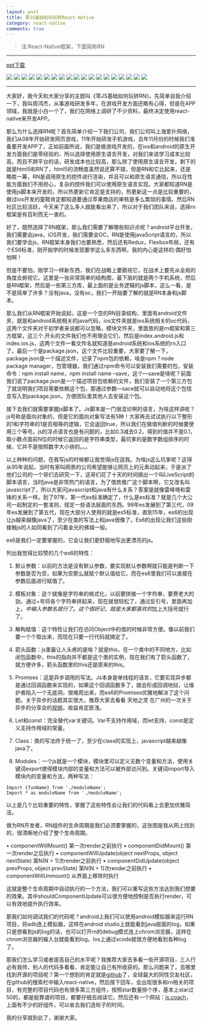 ```yaml
---
layout: post
title: 零JS基础如何玩转React-Native
category: react-native
comments: true
---
```


> 注:React-Native框架，下面简称RN

---

[ppt下载](http://pan.baidu.com/s/1eQPmI2m)

![](http://7xqx50.com1.z0.glb.clouddn.com/%E9%9B%B6JS%E5%9F%BA%E7%A1%80%E7%8E%A9%E8%BD%ACRN-1.jpg)
![](http://7xqx50.com1.z0.glb.clouddn.com/%E9%9B%B6JS%E5%9F%BA%E7%A1%80%E7%8E%A9%E8%BD%ACRN-2.jpg)
![](http://7xqx50.com1.z0.glb.clouddn.com/%E9%9B%B6JS%E5%9F%BA%E7%A1%80%E7%8E%A9%E8%BD%ACRN-3.jpg)
![](http://7xqx50.com1.z0.glb.clouddn.com/%E9%9B%B6JS%E5%9F%BA%E7%A1%80%E7%8E%A9%E8%BD%ACRN-4.jpg)
![](http://7xqx50.com1.z0.glb.clouddn.com/%E9%9B%B6JS%E5%9F%BA%E7%A1%80%E7%8E%A9%E8%BD%ACRN-5.jpg)
![](http://7xqx50.com1.z0.glb.clouddn.com/%E9%9B%B6JS%E5%9F%BA%E7%A1%80%E7%8E%A9%E8%BD%ACRN-6.jpg)
![](http://7xqx50.com1.z0.glb.clouddn.com/%E9%9B%B6JS%E5%9F%BA%E7%A1%80%E7%8E%A9%E8%BD%ACRN-7.jpg)
![](http://7xqx50.com1.z0.glb.clouddn.com/%E9%9B%B6JS%E5%9F%BA%E7%A1%80%E7%8E%A9%E8%BD%ACRN-8.jpg)
![](http://7xqx50.com1.z0.glb.clouddn.com/%E9%9B%B6JS%E5%9F%BA%E7%A1%80%E7%8E%A9%E8%BD%ACRN-9.jpg)
![](http://7xqx50.com1.z0.glb.clouddn.com/%E9%9B%B6JS%E5%9F%BA%E7%A1%80%E7%8E%A9%E8%BD%ACRN-10.jpg)
![](http://7xqx50.com1.z0.glb.clouddn.com/%E9%9B%B6JS%E5%9F%BA%E7%A1%80%E7%8E%A9%E8%BD%ACRN-11.jpg)
![](http://7xqx50.com1.z0.glb.clouddn.com/%E9%9B%B6JS%E5%9F%BA%E7%A1%80%E7%8E%A9%E8%BD%ACRN-12.jpg)
![](http://7xqx50.com1.z0.glb.clouddn.com/%E9%9B%B6JS%E5%9F%BA%E7%A1%80%E7%8E%A9%E8%BD%ACRN-13.jpg)
![](http://7xqx50.com1.z0.glb.clouddn.com/%E9%9B%B6JS%E5%9F%BA%E7%A1%80%E7%8E%A9%E8%BD%ACRN-14.jpg)
![](http://7xqx50.com1.z0.glb.clouddn.com/%E9%9B%B6JS%E5%9F%BA%E7%A1%80%E7%8E%A9%E8%BD%ACRN-15.jpg)
![](http://7xqx50.com1.z0.glb.clouddn.com/%E9%9B%B6JS%E5%9F%BA%E7%A1%80%E7%8E%A9%E8%BD%ACRN-16.jpg)
![](http://7xqx50.com1.z0.glb.clouddn.com/%E9%9B%B6JS%E5%9F%BA%E7%A1%80%E7%8E%A9%E8%BD%ACRN-17.jpg)
![](http://7xqx50.com1.z0.glb.clouddn.com/%E9%9B%B6JS%E5%9F%BA%E7%A1%80%E7%8E%A9%E8%BD%ACRN-18.jpg)
![](http://7xqx50.com1.z0.glb.clouddn.com/%E9%9B%B6JS%E5%9F%BA%E7%A1%80%E7%8E%A9%E8%BD%ACRN-19.jpg)

---

大家好，我今天和大家分享的主题叫《零JS基础如何玩转RN》，先简单自我介绍一下，我叫周鸿杰，从事游戏研发多年，在游戏开发方面还略有心得，但是在APP领域，我就是小白一个了，我们在网络上调研了不少资料，最终决定使用react-native来开发APP。

那么为什么选择RN呢？首先简单介绍一下我们公司，我们公司叫上海爱扑网络，我们从08年开始研发网页游戏，11年开始研发手机游戏，去年11月份的时候我们准备要开发APP了，正如前面所说，我们是做游戏开发的，在ios和android的原生开发方面我们是零经验的，所以选择使用原生语言开发，对我们来说学习成本比较高，而且不跨平台的话，研发成本也比较高，那么除了使用原生语言开发，剩下的就是html5和RN了，html5的流畅度虽然说还算不错，但是RN和它比起来，还是略胜一筹，RN是调用原生的控件进行渲染，并且可以和原生语言通信，所以在性能方面我们不用担心，复杂的控件我们可以使用原生语言实现。大家都知道RN是使用js脚本来开发的，所以热更新它肯定是支持的，热更新这一点是比较重要的，做过ios开发的童鞋肯定都知道要通过苹果商店的审核是多么繁琐的事情。然后RN社区比较活跃，今天来了这么多人就能看出来了，所以对于我们团队来说，选择rn框架是有百利而无一害的。

好了，既然选择了RN框架，那么我们需要了解哪些知识点呢？android平台开发，我们需要会java，iOS开发，我们需要会OC，RN是使用javaScript语言的，所以我们要学会js，RN框架本身我们也要熟悉，然后还有Redux，Flexbox布局，还有个ES6标准，刚开始学的时候发现要学这么多东西啊，我的内心是这样的:偶好怕怕啊！

但是不要怕，刚学习一样新东西，我们在战略上要藐视它，在战术上要先从全局的角度去俯视它。这里是一张非常简单的结构图，最下层的就是两个手机系统，然后是RN框架，然后是一些第三方库，最上面的是业务逻辑的js脚本，这么一看，是不是简单了许多？没有java，没有oc，我们一开始要了解的就是RN本身和js脚本。

那么我们从RN框架开始说起，这是一个空的RN目录结构，里面有android文件夹，就是和android系统相关的java代码，ios文件夹就是ios系统相关的oc代码，这两个文件夹对于初学者来说都可以忽略，模块文件夹，里面放的是rn框架和第三方框架，这三个.开头的文件我们也不用理会它们，然后是index.android.js和index.ios.js，这两个文件一看文件名就知道是android系统和ios系统的rn入口了。最后一个是package.json，这个文件比较重要，大家要了解一下，package.json是一个描述文件，记录了npm包的依赖，啥是npm？node package manager，包管理器，我们通过npm命令可以安装我们需要的包，安装命令：npm install name，npm install name –save，这个—save是啥呢？前面我们说了package.json是一个描述项目包依赖的文件，我们安装了一个第三方包了就说明我们项目需要依赖这个包，那通过参数—sace就可以自动地将这个包信息写入到package.json，方便团队里其他人去安装这个包。

接下去我们就需要掌握js脚本了。Js脚本是一门很混论啊的语言，为啥这样讲呢？js号称是面向对象的，但是它的面向对象写法有5种！大家再去试试执行以下整形的1和字符串的1是否相等的逻辑，它会返回true，所以我们在做值判断的时候要使用三个等号。js的浮点语言也是有问题的，比如0.3减去0.2，得到的值并不是0.1，取小数点面前N位的时候它返回的是字符串类型，最坑爹的是数字数组排序的时候，它并不是按照数字大小排的。。。

以上种种的问题，在我写js的时候都让我觉得js在逗我。为啥js这么坑爹呢？这得从95年说起，当时有家叫网景的公司希望能够让网页上的元素动起来，于是派了他们公司的一个哥们去研究一下，这哥们花了十天的时间搞出一个叫LiveScript的脚本语言，当时java是非常热门的语言，为了借势推广这个脚本啊，它又改名叫javascript了，所以大家问javascript和java有什么关系？答案是就像雷峰塔和雷锋的关系一样。到了97年，第一代es标准确定了，什么是es标准？就是几个大公司一起制定的一套准则，规定一些语法层面的东西。99年es发展到了第三代，09年es发展到了第五代，现在大部分人使用的就是es5标准，直到15年，es6的出现让js越来越像java了，至少在类的写法上和java很像了。Es6的出现让我们这些刚接触js的人如同看到了闪着金光的佛祖一般。

es6是我们一定要掌握的，它会让我们更舒服地写出更漂亮的js。

列出我觉得比较赞的几个es6的特性：

1. 默认参数：以前的方法是没有默认参数，要实现默认参数啊就只能是判断一下参数是否为空，如果为空那么就赋个默认值给它。而在es6里我们可以直接在参数后面进行赋值了。

2. 模板对象：这个就像是字符串的格式化，以前要拼接一个字符串，要费老大的劲，通过+号将各个字符串拼起来，现在就很轻松了，通过反引号，里面再加上${}，{}中输入参数名就行了。这个很好记，就是大家都喜欢的$加上大括号就行了。

3. 解构赋值：这个特性让我们在访问Object中的值的时候非常方便。像以前我们要一个个取出来，而现在只要一行代码就搞定了。

4. 箭头函数：js里最让人头疼的是啥？就是this，在一个类中的不同地方，比如闭包函数中，this的指向并不都是这个类的实例，现在我们有了箭头函数了，就方便许多，箭头函数里的this还是原来的this。

5. Promises：这是异步调用的写法。Js本身是单线程的语言，它要实现异步都是通过回调函数来实现的，如果这个回调函数多了，就会形成回调地狱，让维护者陷入一个无底洞，很难爬出来，而es6的Promises优雅地解决了这个问题。关于异步的话题其实很大，推荐大家去看看 天地之灵 在广州的一次关于异步的分享会的[视频](http://v.youku.com/v_show/id_XMTQ2ODAzNTg2NA==.html)，收益肯定匪浅。

6. Let和const：完全替代var关键词。Var不支持作用域，而let支持，const是定义支持作用域的常量。

7. Class：类的写法终于统一了，至少在class的实现上，javascript越来越像java了。

8. Modules：一个js就是一个模块，模块里可以定义无数个变量和方法，使用关键词export使得模块内部的变量和方法可以被外部访问到。关键词import导入模块内的变量和方法，两种写法：

```
Import {funName} from './moduleName';
Import * as moduleName from './moduleName';
```

以上是几个比较重要的特性，掌握了这些特性会让我们的代码看上去更加优雅简洁。

做为RN开发者，RN组件的生命周期是我们必须要掌握的，这张图是我从网上找到的，很清晰地介绍了整个生命周期。

•       componentWillMount() 第一次render之前执行
•       componentDidMount() 第一次render之后执行
•       componentWillUpdate(object nextProps, object nextState) 第N(N > 1)次render之前执行
•       componentDidUpdate(object prevProps, object prevState) 第N(N > 1)次render之前执行
•       componentWillUnmount() 从界面上移除时执行

这就是整个生命周期中自动执行的一个方法，我们可以重写这些方法达到我们想要的效果。其中shouldComponentUpdate可以很方便地控制是否执行render，可以有效地提升执行效率。

那我们如何调试我们的代码呢？android上我们可以使用android模拟器来运行RN项目，将adb连上模拟器，这样在android studio上就能看到java层面的log，如果只是想看到js的log的话，也可以打开rn的debug模式连上chrom浏览器，这样在chrom浏览器的输入台就能看到log。Ios上通过xcode就很方便地看到各种log了。

那我们怎么学习或者提高自己的水平呢？我推荐大家去多看一些开源项目，三人行必有我师，别人的代码多看看，肯定能让自己有所收获的。那么问题来了，去哪里找到开源的项目呢？第一个想到的肯定就是[github](https://github.com/)了，全球最大的同性交友社区，在github的搜索栏中输入react-native，然后按下回车，会出现很多和rn相关的项目，有完整的项目代码也有很多第三方组件，按照star数量排个序，基本上star过50的，都是挺靠谱的项目，都要仔细去阅读它。然后还有一个网站：[js.coach](https://js.coach/react-native)，上面有不少的好组件，可以省去我们造轮子的时间。

我的分享就到此了，谢谢大家。